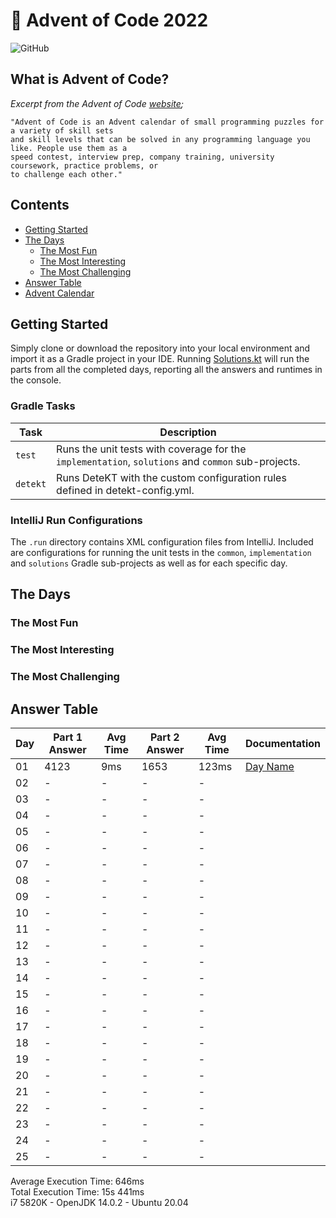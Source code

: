 # :christmas_tree: Advent of Code 2022

![GitHub](https://img.shields.io/badge/stars-00%2F50-yellow)

## What is Advent of Code?

_Excerpt from the Advent of Code [website](https://adventofcode.com/2022/about);_

    "Advent of Code is an Advent calendar of small programming puzzles for a variety of skill sets
    and skill levels that can be solved in any programming language you like. People use them as a
    speed contest, interview prep, company training, university coursework, practice problems, or
    to challenge each other."

## Contents
* [Getting Started](#getting-started)
* [The Days](#the-days)
    * [The Most Fun](#the-most-fun)
    * [The Most Interesting](#the-most-interesting)
    * [The Most Challenging](#the-most-challenging)
* [Answer Table](#answer-table)
* [Advent Calendar](#advent-calendar)

## Getting Started
Simply clone or download the repository into your local environment and import it as a Gradle project in your IDE.
Running [Solutions.kt](https://git.io/JII6v) will run the parts from all the completed days, reporting all the
answers and runtimes in the console.

### Gradle Tasks
| Task      | Description                                                                                        |
|-----------|----------------------------------------------------------------------------------------------------|
| `test`    | Runs the unit tests with coverage for the `implementation`, `solutions` and `common` sub-projects. |
| `detekt`  | Runs DeteKT with the custom configuration rules defined in detekt-config.yml.                      |

### IntelliJ Run Configurations
The `.run` directory contains XML configuration files from IntelliJ. Included are configurations for running the unit
tests in the `common`, `implementation` and `solutions` Gradle sub-projects as well as for each specific day.

## The Days

### The Most Fun
### The Most Interesting
### The Most Challenging

## Answer Table

| Day | Part 1 Answer | Avg Time | Part 2 Answer | Avg Time | Documentation            |
|-----|---------------|----------|---------------|----------|--------------------------|
| 01  | 4123          | 9ms      | 1653          | 123ms    | [Day Name](docs/DAY1.MD) |
| 02  | -             | -        | -             | -        | [](docs/DAY2.MD)         |
| 03  | -             | -        | -             | -        | [](docs/DAY3.MD)         |
| 04  | -             | -        | -             | -        | [](docs/DAY4.MD)         |
| 05  | -             | -        | -             | -        | [](docs/DAY5.MD)         |
| 06  | -             | -        | -             | -        | [](docs/DAY6.MD)         |
| 07  | -             | -        | -             | -        | [](docs/DAY7.MD)         |
| 08  | -             | -        | -             | -        | [](docs/DAY8.MD)         |
| 09  | -             | -        | -             | -        | [](docs/DAY9.MD)         |
| 10  | -             | -        | -             | -        | [](docs/DAY10.MD)        |
| 11  | -             | -        | -             | -        | [](docs/DAY11.MD)        |
| 12  | -             | -        | -             | -        | [](docs/DAY12.MD)        |
| 13  | -             | -        | -             | -        | [](docs/DAY13.MD)        |
| 14  | -             | -        | -             | -        | [](docs/DAY14.MD)        |
| 15  | -             | -        | -             | -        | [](docs/DAY15.MD)        |
| 16  | -             | -        | -             | -        | [](docs/DAY16.MD)        |
| 17  | -             | -        | -             | -        | [](docs/DAY17.MD)        |
| 18  | -             | -        | -             | -        | [](docs/DAY18.MD)        |
| 19  | -             | -        | -             | -        | [](docs/DAY19.MD)        |
| 20  | -             | -        | -             | -        | [](docs/DAY20.MD)        |
| 21  | -             | -        | -             | -        | [](docs/DAY21.MD)        |
| 22  | -             | -        | -             | -        | [](docs/DAY22.MD)        |
| 23  | -             | -        | -             | -        | [](docs/DAY23.MD)        |
| 24  | -             | -        | -             | -        | [](docs/DAY24.MD)        |
| 25  | -             | -        | -             | -        | [](docs/DAY25.MD)        |

Average Execution Time: 646ms \
Total Execution Time: 15s 441ms \
i7 5820K - OpenJDK 14.0.2 - Ubuntu 20.04
